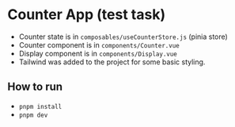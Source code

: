 # Counter App (test task)

- Counter state is in `composables/useCounterStore.js` (pinia store)
- Counter component is in `components/Counter.vue`
- Display component is in `components/Display.vue`
- Tailwind was added to the project for some basic styling.

## How to run
- `pnpm install`
- `pnpm dev`
